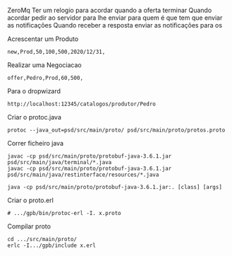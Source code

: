 ZeroMq
	Ter um relogio para acordar quando a oferta terminar
	Quando acordar pedir ao servidor para lhe enviar para quem é que tem que enviar as notificações
	Quando receber a resposta enviar as notificações para os 

Acrescentar um Produto

	new,Prod,50,100,500,2020/12/31,

Realizar uma Negociacao
	
	offer,Pedro,Prod,60,500,

Para o dropwizard
	
	http://localhost:12345/catalogos/produtor/Pedro

Criar o protoc.java
	
	protoc --java_out=psd/src/main/proto/ psd/src/main/proto/protos.proto

Correr ficheiro java

	javac -cp psd/src/main/proto/protobuf-java-3.6.1.jar psd/src/main/java/terminal/*.java
	javac -cp psd/src/main/proto/protobuf-java-3.6.1.jar psd/src/main/java/restinterface/resources/*.java

	java -cp psd/src/main/proto/protobuf-java-3.6.1.jar:. [class] [args]

Criar o proto.erl
	
	# .../gpb/bin/protoc-erl -I. x.proto

Compilar proto  
	
	cd .../src/main/proto/
	erlc -I.../gpb/include x.erl